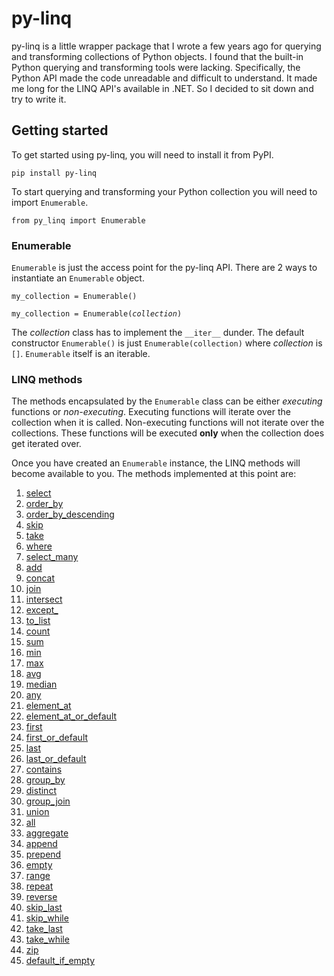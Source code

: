 # py-linq #

py-linq is a little wrapper package that I wrote a few years ago for querying and transforming collections of Python objects. I found that the built-in Python querying and transforming tools were lacking. Specifically, the Python API made the code unreadable and difficult to understand. It made me long for the LINQ API's available in .NET. So I decided to sit down and try to write it.

## Getting started ##

To get started using py-linq, you will need to install it from PyPI.

`pip install py-linq`

To start querying and transforming your Python collection you will need to import `Enumerable`.

`from py_linq import Enumerable`

### Enumerable ###

`Enumerable` is just the access point for the py-linq API. There are 2 ways to instantiate an `Enumerable` object.

<pre>
<code>my_collection = Enumerable()<br>
my_collection = Enumerable(<i>collection</i>)
</code></pre>

The _collection_ class has to implement the `__iter__` dunder. The default constructor `Enumerable()` is just `Enumerable(collection)` where _collection_ is `[]`. `Enumerable` itself is an iterable.

### LINQ methods ###

The methods encapsulated by the `Enumerable` class can be either _executing_ functions or _non-executing_. Executing functions will iterate over the collection when it is called. Non-executing functions will not iterate over the collections. These functions will be executed **only** when the collection does get iterated over.

Once you have created an `Enumerable` instance, the LINQ methods will become available to you. The methods implemented at this point are:

1. [select](/py-enumerable/select)
2. [order_by](/py-enumerable/order-by)
3. [order_by_descending](/py-enumerable/order-by-descending)
4. [skip](/py-enumerable/skip)
5. [take](/py-enumerable/take)
6. [where](/py-enumerable/where)
7. [select_many](/py-enumerable/select-many)
8. [add](/py-enumerable/add)
9. [concat](/py-enumerable/concat)
10. [join](/py-enumerable/join)
11. [intersect](/py-enumerable/intersect)
12. [except_](/py-enumerable/except)
13. [to_list](/py-enumerable/to-list)
14. [count](/py-enumerable/count)
15. [sum](/py-enumerable/sum)
16. [min](/py-enumerable/min)
17. [max](/py-enumerable/max)
18. [avg](/py-enumerable/avg)
19. [median](/py-enumerable/median)
20. [any](/py-enumerable/any)
21. [element_at](/py-enumerable/element-at)
22. [element_at_or_default](/py-enumerable/element-at-or-default)
23. [first](/py-enumerable/first)
24. [first_or_default](/py-enumerable/first-or-default)
25. [last](/py-enumerable/last)
26. [last_or_default](/py-enumerable/last-or-default)
27. [contains](/py-enumerable/contains)
28. [group_by](/py-enumerable/group-by)
29. [distinct](/py-enumerable/distinct)
30. [group_join](/py-enumerable/group-join)
31. [union](/py-enumerable/union)
32. [all](/py-enumerable/all)
33. [aggregate](/py-enumerable/aggregate)
34. [append](/py-enumerable/append)
35. [prepend](/py-enumerable/prepend)
36. [empty](/py-enumerable/empty)
37. [range](/py-enumerable/range)
38. [repeat](/py-enumerable/repeat)
39. [reverse](/py-enumerable/reverse)
40. [skip_last](/py-enumerable/skip_last)
41. [skip_while](/py-enumerable/skip_while)
42. [take_last](/py-enumerable/take_last)
43. [take_while](/py-enumerable/take_while)
44. [zip](/py-enumerable/zip)
45. [default_if_empty](/py-enumerable/default_if_empty)